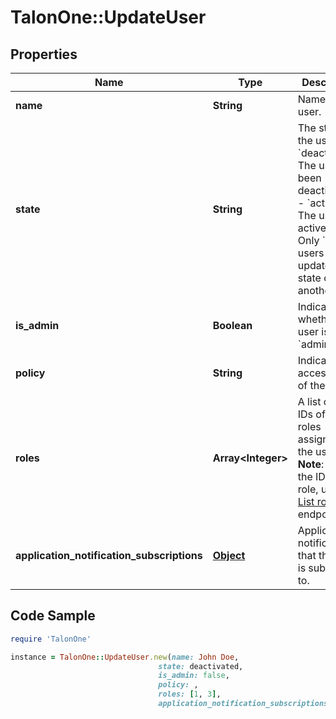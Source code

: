 # TalonOne::UpdateUser

## Properties

Name | Type | Description | Notes
------------ | ------------- | ------------- | -------------
**name** | **String** | Name of the user. | [optional] 
**state** | **String** | The state of the user.   - &#x60;deactivated&#x60;: The user has been deactivated.   - &#x60;active&#x60;: The user is active.  **Note**: Only &#x60;admin&#x60; users can update the state of another user.  | [optional] 
**is_admin** | **Boolean** | Indicates whether the user is an &#x60;admin&#x60;. | [optional] 
**policy** | **String** | Indicates the access level of the user. | [optional] 
**roles** | **Array&lt;Integer&gt;** | A list of the IDs of the roles assigned to the user.  **Note**: To find the ID of a role, use the [List roles](/management-api#tag/Roles/operation/listAllRolesV2) endpoint.  | [optional] 
**application_notification_subscriptions** | [**Object**](.md) | Application notifications that the user is subscribed to. | [optional] 

## Code Sample

```ruby
require 'TalonOne'

instance = TalonOne::UpdateUser.new(name: John Doe,
                                 state: deactivated,
                                 is_admin: false,
                                 policy: ,
                                 roles: [1, 3],
                                 application_notification_subscriptions: null)
```


